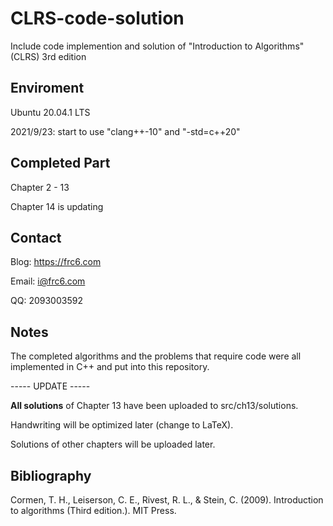 # CLRS-code-solution

Include code implemention and solution of "Introduction to Algorithms" (CLRS) 3rd edition

## Enviroment

Ubuntu 20.04.1 LTS

2021/9/23: start to use "clang++-10" and "-std=c++20" 

## Completed Part

Chapter 2 - 13

Chapter 14 is updating

## Contact

Blog: https://frc6.com

Email: i@frc6.com

QQ: 2093003592

## Notes

The completed algorithms and the problems that require code were all implemented in C++ and put into this repository.

----- UPDATE -----

**All solutions** of Chapter 13 have been uploaded to src/ch13/solutions.

Handwriting will be optimized later (change to LaTeX).

Solutions of other chapters will be uploaded later.

## Bibliography

Cormen, T. H., Leiserson, C. E., Rivest, R. L., & Stein, C. (2009). Introduction to algorithms  (Third edition.). MIT Press.
